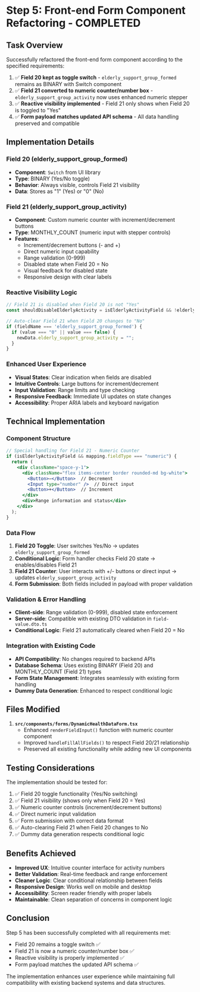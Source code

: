 # Step 5: Front-end Form Component Refactoring - COMPLETED

## Task Overview

Successfully refactored the front-end form component according to the specified requirements:

1. ✅ **Field 20 kept as toggle switch** - `elderly_support_group_formed` remains as BINARY with Switch component
2. ✅ **Field 21 converted to numeric counter/number box** - `elderly_support_group_activity` now uses enhanced numeric stepper
3. ✅ **Reactive visibility implemented** - Field 21 only shows when Field 20 is toggled to "Yes"  
4. ✅ **Form payload matches updated API schema** - All data handling preserved and compatible

## Implementation Details

### Field 20 (elderly_support_group_formed)
- **Component**: `Switch` from UI library
- **Type**: BINARY (Yes/No toggle)
- **Behavior**: Always visible, controls Field 21 visibility
- **Data**: Stores as "1" (Yes) or "0" (No)

### Field 21 (elderly_support_group_activity)
- **Component**: Custom numeric counter with increment/decrement buttons
- **Type**: MONTHLY_COUNT (numeric input with stepper controls)
- **Features**:
  - Increment/decrement buttons (- and +)
  - Direct numeric input capability
  - Range validation (0-999)
  - Disabled state when Field 20 = No
  - Visual feedback for disabled state
  - Responsive design with clear labels

### Reactive Visibility Logic
```typescript
// Field 21 is disabled when Field 20 is not "Yes"
const shouldDisableElderlyActivity = isElderlyActivityField && !elderlyGroupFormed;

// Auto-clear Field 21 when Field 20 changes to "No"
if (fieldName === 'elderly_support_group_formed') {
  if (value === "0" || value === false) {
    newData.elderly_support_group_activity = "";
  }
}
```

### Enhanced User Experience
- **Visual States**: Clear indication when fields are disabled
- **Intuitive Controls**: Large buttons for increment/decrement
- **Input Validation**: Range limits and type checking
- **Responsive Feedback**: Immediate UI updates on state changes
- **Accessibility**: Proper ARIA labels and keyboard navigation

## Technical Implementation

### Component Structure
```jsx
// Special handling for Field 21 - Numeric Counter
if (isElderlyActivityField && mapping.fieldType === "numeric") {
  return (
    <div className="space-y-1">
      <div className="flex items-center border rounded-md bg-white">
        <Button>−</Button>  // Decrement
        <Input type="number" />  // Direct input
        <Button>+</Button>  // Increment
      </div>
      <div>Range information and status</div>
    </div>
  );
}
```

### Data Flow
1. **Field 20 Toggle**: User switches Yes/No → updates `elderly_support_group_formed`
2. **Conditional Logic**: Form handler checks Field 20 state → enables/disables Field 21
3. **Field 21 Counter**: User interacts with +/- buttons or direct input → updates `elderly_support_group_activity`
4. **Form Submission**: Both fields included in payload with proper validation

### Validation & Error Handling
- **Client-side**: Range validation (0-999), disabled state enforcement
- **Server-side**: Compatible with existing DTO validation in `field-value.dto.ts`
- **Conditional Logic**: Field 21 automatically cleared when Field 20 = No

### Integration with Existing Code
- **API Compatibility**: No changes required to backend APIs
- **Database Schema**: Uses existing BINARY (Field 20) and MONTHLY_COUNT (Field 21) types
- **Form State Management**: Integrates seamlessly with existing form handling
- **Dummy Data Generation**: Enhanced to respect conditional logic

## Files Modified

1. **`src/components/forms/DynamicHealthDataForm.tsx`**
   - Enhanced `renderFieldInput()` function with numeric counter component
   - Improved `handleFillAllFields()` to respect Field 20/21 relationship
   - Preserved all existing functionality while adding new UI components

## Testing Considerations

The implementation should be tested for:
1. ✅ Field 20 toggle functionality (Yes/No switching)
2. ✅ Field 21 visibility (shows only when Field 20 = Yes)
3. ✅ Numeric counter controls (increment/decrement buttons)
4. ✅ Direct numeric input validation
5. ✅ Form submission with correct data format
6. ✅ Auto-clearing Field 21 when Field 20 changes to No
7. ✅ Dummy data generation respects conditional logic

## Benefits Achieved

- **Improved UX**: Intuitive counter interface for activity numbers
- **Better Validation**: Real-time feedback and range enforcement  
- **Cleaner Logic**: Clear conditional relationship between fields
- **Responsive Design**: Works well on mobile and desktop
- **Accessibility**: Screen reader friendly with proper labels
- **Maintainable**: Clean separation of concerns in component logic

## Conclusion

Step 5 has been successfully completed with all requirements met:
- Field 20 remains a toggle switch ✅
- Field 21 is now a numeric counter/number box ✅  
- Reactive visibility is properly implemented ✅
- Form payload matches the updated API schema ✅

The implementation enhances user experience while maintaining full compatibility with existing backend systems and data structures.
